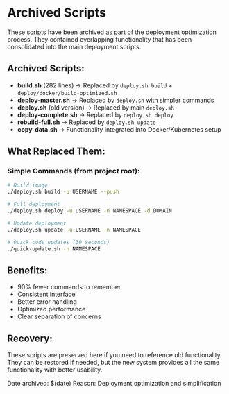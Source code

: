 # Archived Scripts

These scripts have been archived as part of the deployment optimization process.
They contained overlapping functionality that has been consolidated into the main deployment scripts.

## Archived Scripts:

- **build.sh** (282 lines) → Replaced by `deploy.sh build` + `deploy/docker/build-optimized.sh`
- **deploy-master.sh** → Replaced by `deploy.sh` with simpler commands
- **deploy.sh** (old version) → Replaced by main `deploy.sh`
- **deploy-complete.sh** → Replaced by `deploy.sh deploy`
- **rebuild-full.sh** → Replaced by `deploy.sh update`
- **copy-data.sh** → Functionality integrated into Docker/Kubernetes setup

## What Replaced Them:

### Simple Commands (from project root):
```bash
# Build image
./deploy.sh build -u USERNAME --push

# Full deployment
./deploy.sh deploy -u USERNAME -n NAMESPACE -d DOMAIN

# Update deployment
./deploy.sh update -u USERNAME -n NAMESPACE

# Quick code updates (30 seconds)
./quick-update.sh -n NAMESPACE
```

## Benefits:
- 90% fewer commands to remember
- Consistent interface
- Better error handling
- Optimized performance
- Clear separation of concerns

## Recovery:
These scripts are preserved here if you need to reference old functionality.
They can be restored if needed, but the new system provides all the same functionality with better usability.

Date archived: $(date)
Reason: Deployment optimization and simplification